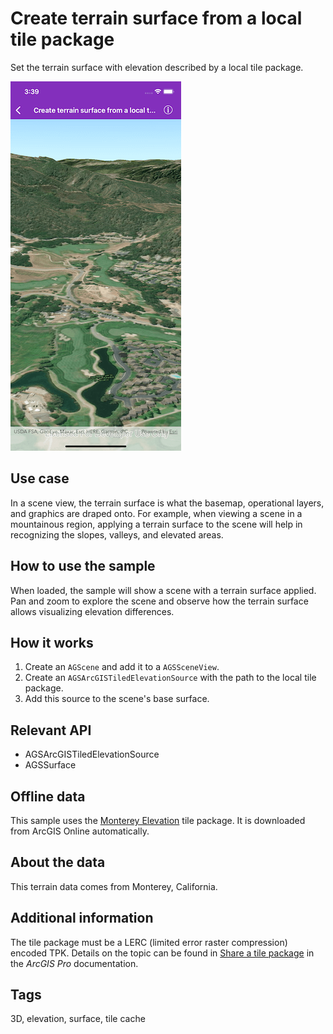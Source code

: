 # Create terrain surface from a local tile package

Set the terrain surface with elevation described by a local tile package.

![Create terrain from a local tile package](create-terrain-from-a-local-tile-package.png)

## Use case

In a scene view, the terrain surface is what the basemap, operational layers, and graphics are draped onto. For example, when viewing a scene in a mountainous region, applying a terrain surface to the scene will help in recognizing the slopes, valleys, and elevated areas.

## How to use the sample

When loaded, the sample will show a scene with a terrain surface applied. Pan and zoom to explore the scene and observe how the terrain surface allows visualizing elevation differences.

## How it works

1. Create an `AGScene` and add it to a `AGSSceneView`.
2. Create an `AGSArcGISTiledElevationSource` with the path to the local tile package.
3. Add this source to the scene's base surface.

## Relevant API

* AGSArcGISTiledElevationSource
* AGSSurface

## Offline data

This sample uses the [Monterey Elevation](https://arcgisruntime.maps.arcgis.com/home/item.html?id=cce37043eb0440c7a5c109cf8aad5500) tile package. It is downloaded from ArcGIS Online automatically.

## About the data

This terrain data comes from Monterey, California.

## Additional information

The tile package must be a LERC (limited error raster compression) encoded TPK. Details on the topic can be found in [Share a tile package](https://pro.arcgis.com/en/pro-app/help/sharing/overview/tile-package.htm) in the *ArcGIS Pro* documentation.

## Tags

3D, elevation, surface, tile cache
